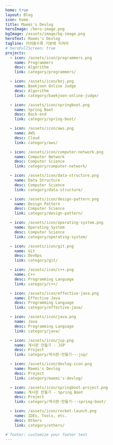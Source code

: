 ```yaml
---
home: true
layout: Blog
icon: home
title: Maemi's Devlog
heroImage: /hero-image.png
bgImage: /assets/image/bg-image.png
heroText: Maemi's Devlog
tagline: 어려울수록 기본에 미쳐라
# heroFullScreen: true
projects:
  - icon: /assets/icon/programmers.png
    name: Programmers
    desc: Algorithm
    link: category/programmers/

  - icon: /assets/icon/boj.png
    name: Baekjoon Online Judge
    desc: Algorithm
    link: category/baekjoon-online-judge/

  - icon: /assets/icon/springboot.png
    name: Spring Boot
    desc: Back-end
    link: category/spring-boot/

  - icon: /assets/icon/aws.png
    name: AWS
    desc: Cloud
    link: category/aws/

  - icon: /assets/icon/computer-network.png
    name: Computer Network
    desc: Computer Science
    link: category/computer-network/

  - icon: /assets/icon/data-structure.png
    name: Data Structure
    desc: Computer Science
    link: category/data-structure/

  - icon: /assets/icon/design-pattern.png
    name: Design Pattern
    desc: Computer Science
    link: category/design-pattern/

  - icon: /assets/icon/operating-system.png
    name: Operating System
    desc: Computer Science
    link: category/operating-system/

  - icon: /assets/icon/git.png
    name: Git
    desc: DevOps
    link: category/git/

  - icon: /assets/icon/c++.png
    name: C++
    desc: Programming Language
    link: category/c++/

  - icon: /assets/icon/effective-java.png
    name: Effective Java
    desc: Programming Language
    link: category/effective-java/

  - icon: /assets/icon/java.png
    name: Java
    desc: Programming Language
    link: category/java/

  - icon: /assets/icon/jsp.png
    name: 게시판 만들기 - JSP
    desc: Project
    link: category/게시판-만들기---jsp/

  - icon: /assets/icon/devlog-icon.png
    name: Maemi's Devlog
    desc: Project
    link: category/maemi's-devlog/

  - icon: /assets/icon/springboot-project.png
    name: 게시판 만들기 - Spring Boot
    desc: Project
    link: category/게시판-만들기---spring-boot/

  - icon: /assets/icon/rocket-launch.png
    name: IDEs, Tools, etc.
    desc: Others
    link: category/others/

# footer: customize your footer text
---
```

